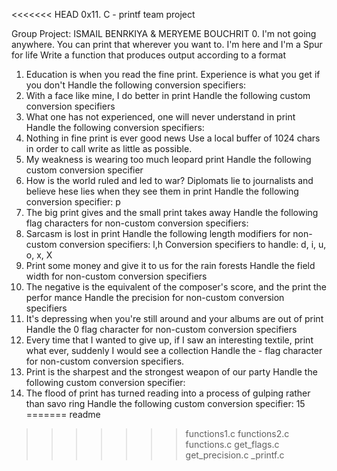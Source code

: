 <<<<<<< HEAD
0x11. C - printf team project

Group Project: ISMAIL BENRKIYA & MERYEME BOUCHRIT
0. I'm not going anywhere. You can print that wherever you want to. I'm here and I'm
 a Spur for life
Write a function that produces output according to a format
1. Education is when you read the fine print. Experience is what you get if you don't
Handle the following conversion specifiers:
2. With a face like mine, I do better in print
Handle the following custom conversion specifiers
3. What one has not experienced, one will never understand in print
Handle the following conversion specifiers:
4. Nothing in fine print is ever good news
Use a local buffer of 1024 chars in order to call write as little as possible.
5. My weakness is wearing too much leopard print
Handle the following custom conversion specifier
6. How is the world ruled and led to war? Diplomats lie to journalists and believe
hese lies when they see them in print
Handle the following conversion specifier: p
7. The big print gives and the small print takes away
Handle the following flag characters for non-custom conversion specifiers:
8. Sarcasm is lost in print
Handle the following length modifiers for non-custom conversion specifiers:
l,h
Conversion specifiers to handle: d, i, u, o, x, X
9. Print some money and give it to us for the rain forests
Handle the field width for non-custom conversion specifiers
10. The negative is the equivalent of the composer's score, and the print the perfor
mance
Handle the precision for non-custom conversion specifiers
11. It's depressing when you're still around and your albums are out of print
Handle the 0 flag character for non-custom conversion specifiers
12. Every time that I wanted to give up, if I saw an interesting textile, print what
 ever, suddenly I would see a collection
Handle the - flag character for non-custom conversion specifiers.
13. Print is the sharpest and the strongest weapon of our party
Handle the following custom conversion specifier:
14. The flood of print has turned reading into a process of gulping rather than savo
ring
Handle the following custom conversion specifier:
15
=======
readme
>>>>>>> functions1.c  functions2.c  functions.c  get_flags.c  get_precision.c _printf.c
